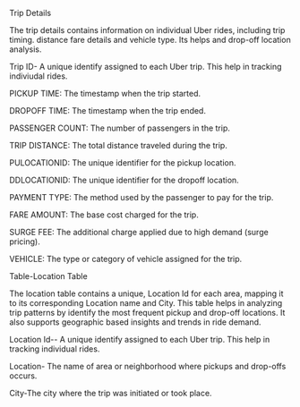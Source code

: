 Trip Details

The trip details contains information on individual Uber rides, including trip timing. distance fare details and vehicle type. Its helps and drop-off location analysis.



Trip ID- A unique identify assigned to each Uber trip. This help in tracking indiviudal rides.



PICKUP TIME: The timestamp when the trip started.





DROPOFF TIME: The timestamp when the trip ended.





PASSENGER COUNT: The number of passengers in the trip.





TRIP DISTANCE: The total distance traveled during the trip.





PULOCATIONID: The unique identifier for the pickup location.





DDLOCATIONID: The unique identifier for the dropoff location.





PAYMENT TYPE: The method used by the passenger to pay for the trip.





FARE AMOUNT: The base cost charged for the trip.





SURGE FEE: The additional charge applied due to high demand (surge pricing).





VEHICLE: The type or category of vehicle assigned for the trip.



Table-Location Table

The location table contains a unique, Location Id for each area, mapping it to its corresponding Location name and City. This table helps in analyzing trip patterns by identify the most frequent pickup and drop-off locations. It also supports geographic based insights and trends in ride demand.

Location Id-- A unique identify assigned to each Uber trip. This help in tracking individual rides.



Location- The name of area or neighborhood where pickups and drop-offs occurs.



City-The city where the trip was initiated or took place.
